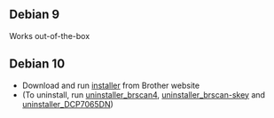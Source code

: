 ## Debian 9

Works out-of-the-box

## Debian 10

- Download and run [installer](files/linux-brprinter-installer-2.2.1-1) from Brother website
- (To uninstall, run [uninstaller_brscan4](files/uninstaller_brscan4), [uninstaller_brscan-skey](files/uninstaller_brscan-skey) and [uninstaller_DCP7065DN](files/uninstaller_DCP7065DN))
